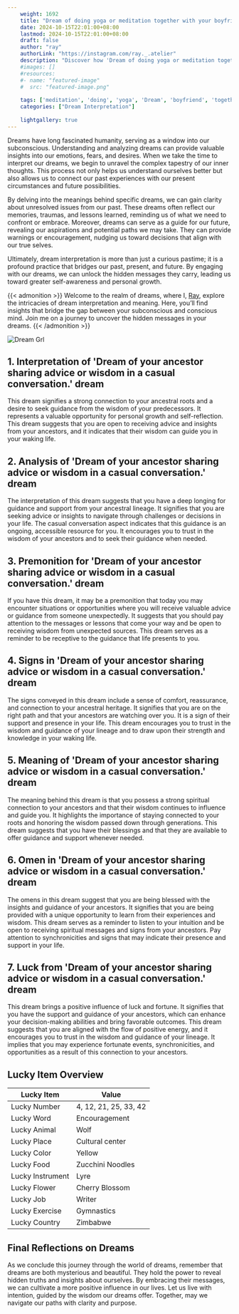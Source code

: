 ```yaml
---
    weight: 1692
    title: "Dream of doing yoga or meditation together with your boyfriend"  # Assuming 'title' column exists
    date: 2024-10-15T22:01:00+08:00
    lastmod: 2024-10-15T22:01:00+08:00
    draft: false
    author: "ray"
    authorLink: "https://instagram.com/ray._.atelier"
    description: "Discover how 'Dream of doing yoga or meditation together with your boyfriend' can interpret your future and uncover its significant meanings in your life."
    #images: []
    #resources:
    #- name: "featured-image"
    #  src: "featured-image.png"
    
    tags: ['meditation', 'doing', 'yoga', 'Dream', 'boyfriend', 'together']
    categories: ["Dream Interpretation"]
    
    lightgallery: true
---
```

    
Dreams have long fascinated humanity, serving as a window into our subconscious. Understanding and analyzing dreams can provide valuable insights into our emotions, fears, and desires. When we take the time to interpret our dreams, we begin to unravel the complex tapestry of our inner thoughts. This process not only helps us understand ourselves better but also allows us to connect our past experiences with our present circumstances and future possibilities.

By delving into the meanings behind specific dreams, we can gain clarity about unresolved issues from our past. These dreams often reflect our memories, traumas, and lessons learned, reminding us of what we need to confront or embrace. Moreover, dreams can serve as a guide for our future, revealing our aspirations and potential paths we may take. They can provide warnings or encouragement, nudging us toward decisions that align with our true selves.

Ultimately, dream interpretation is more than just a curious pastime; it is a profound practice that bridges our past, present, and future. By engaging with our dreams, we can unlock the hidden messages they carry, leading us toward greater self-awareness and personal growth.

{{< admonition >}}
Welcome to the realm of dreams, where I, [Ray](https://instagram.com/ray._.atelier), explore the intricacies of dream interpretation and meaning. Here, you’ll find insights that bridge the gap between your subconscious and conscious mind. Join me on a journey to uncover the hidden messages in your dreams.
{{< /admonition >}}

![Dream Grl](https://cdn.pixabay.com/photo/2017/11/02/03/35/gothic-2910057_1280.jpg "Dream Grl")

## 1. Interpretation of 'Dream of your ancestor sharing advice or wisdom in a casual conversation.' dream
 This dream signifies a strong connection to your ancestral roots and a desire to seek guidance from the wisdom of your predecessors. It represents a valuable opportunity for personal growth and self-reflection. This dream suggests that you are open to receiving advice and insights from your ancestors, and it indicates that their wisdom can guide you in your waking life.

## 2. Analysis of 'Dream of your ancestor sharing advice or wisdom in a casual conversation.' dream
 The interpretation of this dream suggests that you have a deep longing for guidance and support from your ancestral lineage. It signifies that you are seeking advice or insights to navigate through challenges or decisions in your life. The casual conversation aspect indicates that this guidance is an ongoing, accessible resource for you. It encourages you to trust in the wisdom of your ancestors and to seek their guidance when needed.

## 3. Premonition for 'Dream of your ancestor sharing advice or wisdom in a casual conversation.' dream
 If you have this dream, it may be a premonition that today you may encounter situations or opportunities where you will receive valuable advice or guidance from someone unexpectedly. It suggests that you should pay attention to the messages or lessons that come your way and be open to receiving wisdom from unexpected sources. This dream serves as a reminder to be receptive to the guidance that life presents to you.

## 4. Signs in 'Dream of your ancestor sharing advice or wisdom in a casual conversation.' dream
 The signs conveyed in this dream include a sense of comfort, reassurance, and connection to your ancestral heritage. It signifies that you are on the right path and that your ancestors are watching over you. It is a sign of their support and presence in your life. This dream encourages you to trust in the wisdom and guidance of your lineage and to draw upon their strength and knowledge in your waking life.

## 5. Meaning of 'Dream of your ancestor sharing advice or wisdom in a casual conversation.' dream
 The meaning behind this dream is that you possess a strong spiritual connection to your ancestors and that their wisdom continues to influence and guide you. It highlights the importance of staying connected to your roots and honoring the wisdom passed down through generations. This dream suggests that you have their blessings and that they are available to offer guidance and support whenever needed.

## 6. Omen in 'Dream of your ancestor sharing advice or wisdom in a casual conversation.' dream
 The omens in this dream suggest that you are being blessed with the insights and guidance of your ancestors. It signifies that you are being provided with a unique opportunity to learn from their experiences and wisdom. This dream serves as a reminder to listen to your intuition and be open to receiving spiritual messages and signs from your ancestors. Pay attention to synchronicities and signs that may indicate their presence and support in your life.

## 7. Luck from 'Dream of your ancestor sharing advice or wisdom in a casual conversation.' dream
 This dream brings a positive influence of luck and fortune. It signifies that you have the support and guidance of your ancestors, which can enhance your decision-making abilities and bring favorable outcomes. This dream suggests that you are aligned with the flow of positive energy, and it encourages you to trust in the wisdom and guidance of your lineage. It implies that you may experience fortunate events, synchronicities, and opportunities as a result of this connection to your ancestors.

## Lucky Item Overview
| Lucky Item          | Value              |
|---------------|--------------------|
| Lucky Number        | 4, 12, 21, 25, 33, 42  |
| Lucky Word          | Encouragement |
| Lucky Animal        | Wolf |
| Lucky Place         | Cultural center     |
| Lucky Color         | Yellow     |
| Lucky Food          | Zucchini Noodles      |
| Lucky Instrument    | Lyre |
| Lucky Flower        | Cherry Blossom    |
| Lucky Job           | Writer       |
| Lucky Exercise      | Gymnastics  |
| Lucky Country       | Zimbabwe    |


##  Final Reflections on Dreams

As we conclude this journey through the world of dreams, remember that dreams are both mysterious and beautiful. They hold the power to reveal hidden truths and insights about ourselves. By embracing their messages, we can cultivate a more positive influence in our lives. Let us live with intention, guided by the wisdom our dreams offer. Together, may we navigate our paths with clarity and purpose.
